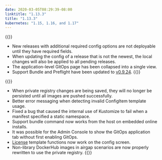 ```yaml
---
date: 2020-03-05T08:29:39-08:00
linktitle: "1.13.3"
title: "1.13.3"
kubernetes: "1.15, 1.16, and 1.17"
---
```


{{<changes>}}
* New releases with additional required config options are not deployable until they have required fields.
* When updating the config of a release that is not the newest, the local changes will also be applied to all pending releases.
* The application-level GitOps page has been collapsed into a single view.
* Support Bundle and Preflight have been updated to [v0.9.24](https://github.com/replicatedhq/troubleshoot/releases/tag/v0.9.24).
{{</changes>}}

{{<fixes>}}
* When private registry changes are being saved, they will no longer be persisted until all images are pushed successfully.
* Better error messaging when detecting invalid ConfigItem template usage.
* Fixed a bug that caused the internal use of Kustomize to fail when a manifest specified a static namespace.
* Support bundle command now works from the host on embedded online installs.
* It was possible for the Admin Console to show the GitOps application tab without first enabling GitOps.
* [License](https://kots.io/reference/template-functions/license-context/) template functions now work on the config screen.
* Non-library DockerHub images in airgap scenarios are now properly rewritten to use the private registry.
{{</fixes>}}

